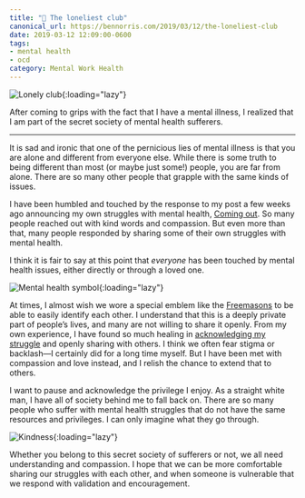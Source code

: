 ```yaml
---
title: "💮 The loneliest club"
canonical_url: https://bennorris.com/2019/03/12/the-loneliest-club
date: 2019-03-12 12:09:00-0600
tags:
- mental health
- ocd
category: Mental Work Health
---
```


![Lonely club](https://media.bennorris.com/images/bennorris/uploads/2019/e0231002ee.png){:loading="lazy"}

After coming to grips with the fact that I have a mental illness, I realized that I am part of the secret society of mental health sufferers.

***

It is sad and ironic that one of the pernicious lies of mental illness is that you are alone and different from everyone else. While there is some truth to being different than most (or maybe just some!) people, you are far from alone. There are so many other people that grapple with the same kinds of issues.

I have been humbled and touched by the response to my post a few weeks ago announcing my own struggles with mental health, [Coming out](https://www.bennorris.com/2019/01/26/coming-out). So many people reached out with kind words and compassion. But even more than that, many people responded by sharing some of their own struggles with mental health.

I think it is fair to say at this point that *everyone* has been touched by mental health issues, either directly or through a loved one.

![Mental health symbol](https://media.bennorris.com/images/bennorris/uploads/2019/3524f287db.png){:loading="lazy"}

At times, I almost wish we wore a special emblem like the [Freemasons](https://en.wikipedia.org/wiki/Freemasonry) to be able to easily identify each other. I understand that this is a deeply private part of people’s lives, and many are not willing to share it openly. From my own experience, I have found so much healing in [acknowledging my struggle](https://www.bennorris.com/2019/02/19/relative-suffering) and openly sharing with others. I think we often fear stigma or backlash—I certainly did for a long time myself. But I have been met with compassion and love instead, and I relish the chance to extend that to others.

I want to pause and acknowledge the privilege I enjoy. As a straight white man, I have all of society behind me to fall back on. There are so many people who suffer with mental health struggles that do not have the same resources and privileges. I can only imagine what they go through.

![Kindness](https://media.bennorris.com/images/bennorris/uploads/2019/9974a87962.png){:loading="lazy"}

Whether you belong to this secret society of sufferers or not, we all need understanding and compassion. I hope that we can be more comfortable sharing our struggles with each other, and when someone is vulnerable that we respond with validation and encouragement.